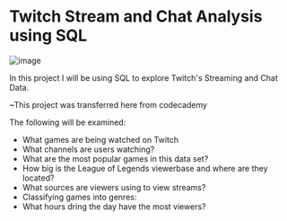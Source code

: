 # Twitch Stream and Chat Analysis using SQL

![image](https://user-images.githubusercontent.com/68399059/158900416-466fb2dc-0942-4e98-95ff-4888d992db89.png)

In this project I will be using SQL to explore Twitch's Streaming and Chat Data.

~This project was transferred here from codecademy

The following will be examined:
- What games are being watched on Twitch
- What channels are users watching?
- What are the most popular games in this data set?
- How big is the League of Legends viewerbase and where are they located?
- What sources are viewers using to view streams?
- Classifying games into genres:
- What hours dring the day have the most viewers?

